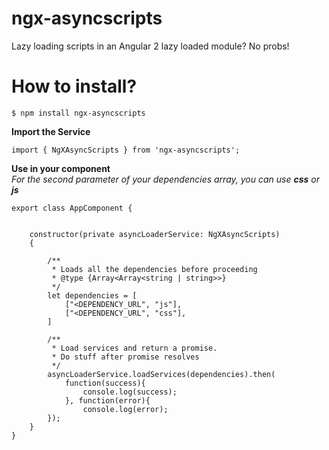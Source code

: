 # ngx-asyncscripts
Lazy loading scripts in an Angular 2 lazy loaded module? No probs!  


# How to install?  

`$ npm install ngx-asyncscripts`   

**Import the Service**   

```
import { NgXAsyncScripts } from 'ngx-asyncscripts';
```    

**Use in your component**  
*For the second parameter of your dependencies array, you can use **css** or **js***  

```
export class AppComponent {


	constructor(private asyncLoaderService: NgXAsyncScripts)
	{

		/**
		 * Loads all the dependencies before proceeding
		 * @type {Array<Array<string | string>>}
		 */
		let dependencies = [
			["<DEPENDENCY_URL", "js"],
			["<DEPENDENCY_URL", "css"],
		]

		/**
		 * Load services and return a promise.
		 * Do stuff after promise resolves
		 */
		asyncLoaderService.loadServices(dependencies).then(
			function(success){
				console.log(success);
			}, function(error){
				console.log(error);
		});
	}
}
```    
